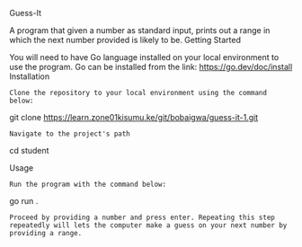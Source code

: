 Guess-It

A program that given a number as standard input, prints out a range in which the next number provided is likely to be.
Getting Started

You will need to have Go language installed on your local environment to use the program. Go can be installed from the link: https://go.dev/doc/install
Installation

    Clone the repository to your local environment using the command below:

git clone https://learn.zone01kisumu.ke/git/bobaigwa/guess-it-1.git

    Navigate to the project's path

cd student

Usage

    Run the program with the command below:

go run .

    Proceed by providing a number and press enter. Repeating this step repeatedly will lets the computer make a guess on your next number by providing a range.




